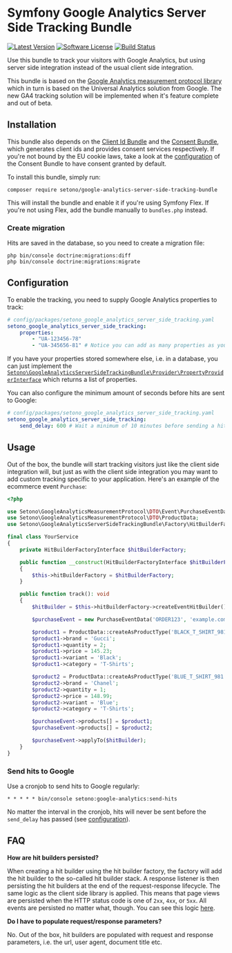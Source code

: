 # Symfony Google Analytics Server Side Tracking Bundle

[![Latest Version][ico-version]][link-packagist]
[![Software License][ico-license]](LICENSE)
[![Build Status][ico-github-actions]][link-github-actions]

Use this bundle to track your visitors with Google Analytics, but using server side integration instead of the usual
client side integration.

This bundle is based on the [Google Analytics measurement protocol library](https://github.com/Setono/google-analytics-measurement-protocol)
which in turn is based on the Universal Analytics solution from Google. The new GA4 tracking solution will be implemented
when it's feature complete and out of beta.

## Installation

This bundle also depends on the [Client Id Bundle](https://github.com/Setono/ClientIdBundle) and the
[Consent Bundle](https://github.com/Setono/ConsentBundle), which generates client ids and provides consent
services respectively. If you're not bound by the EU cookie laws, take a look at the [configuration](https://github.com/Setono/ConsentBundle#configuration)
of the Consent Bundle to have consent granted by default.

To install this bundle, simply run:

```shell
composer require setono/google-analytics-server-side-tracking-bundle
```

This will install the bundle and enable it if you're using Symfony Flex. If you're not using Flex, add the bundle
manually to `bundles.php` instead.

### Create migration

Hits are saved in the database, so you need to create a migration file:

```shell
php bin/console doctrine:migrations:diff
php bin/console doctrine:migrations:migrate
```

## Configuration

To enable the tracking, you need to supply Google Analytics properties to track:

```yaml
# config/packages/setono_google_analytics_server_side_tracking.yaml
setono_google_analytics_server_side_tracking:
    properties:
        - "UA-123456-78"
        - "UA-345656-81" # Notice you can add as many properties as you'd like
```

If you have your properties stored somewhere else, i.e. in a database, you can just implement the
[`Setono\GoogleAnalyticsServerSideTrackingBundle\Provider\PropertyProviderInterface`](src/Provider/PropertyProviderInterface.php)
which returns a list of properties.

You can also configure the minimum amount of seconds before hits are sent to Google:

```yaml
# config/packages/setono_google_analytics_server_side_tracking.yaml
setono_google_analytics_server_side_tracking:
    send_delay: 600 # Wait a minimum of 10 minutes before sending a hit
```

## Usage

Out of the box, the bundle will start tracking visitors just like the client side integration will, but just as with
the client side integration you may want to add custom tracking specific to your application. Here's an example of
the ecommerce event `Purchase`:

```php
<?php

use Setono\GoogleAnalyticsMeasurementProtocol\DTO\Event\PurchaseEventData;
use Setono\GoogleAnalyticsMeasurementProtocol\DTO\ProductData;
use Setono\GoogleAnalyticsServerSideTrackingBundle\Factory\HitBuilderFactoryInterface;

final class YourService
{
    private HitBuilderFactoryInterface $hitBuilderFactory;

    public function __construct(HitBuilderFactoryInterface $hitBuilderFactory)
    {
        $this->hitBuilderFactory = $hitBuilderFactory;
    }

    public function track(): void
    {
        $hitBuilder = $this->hitBuilderFactory->createEventHitBuilder();

        $purchaseEvent = new PurchaseEventData('ORDER123', 'example.com', 431.25, 'EUR', 8.43, 2.56);

        $product1 = ProductData::createAsProductType('BLACK_T_SHIRT_981', 'Black T-shirt');
        $product1->brand = 'Gucci';
        $product1->quantity = 2;
        $product1->price = 145.23;
        $product1->variant = 'Black';
        $product1->category = 'T-Shirts';

        $product2 = ProductData::createAsProductType('BLUE_T_SHIRT_981', 'Blue T-shirt');
        $product2->brand = 'Chanel';
        $product2->quantity = 1;
        $product2->price = 148.99;
        $product2->variant = 'Blue';
        $product2->category = 'T-Shirts';

        $purchaseEvent->products[] = $product1;
        $purchaseEvent->products[] = $product2;

        $purchaseEvent->applyTo($hitBuilder);
    }
}
```

### Send hits to Google

Use a cronjob to send hits to Google regularly:

```shell
* * * * * bin/console setono:google-analytics:send-hits
```

No matter the interval in the cronjob, hits will never be sent before the `send_delay` has passed (see [configuration](#Configuration)).

## FAQ

**How are hit builders persisted?**

When creating a hit builder using the hit builder factory, the factory will add the hit builder to the so-called
hit builder stack. A response listener is then persisting the hit builders at the end of the request-response lifecycle.
The same logic as the client side library is applied. This means that page views are persisted when the HTTP status code
is one of `2xx`, `4xx`, or `5xx`. All events are persisted no matter what, though. You can see this logic [here](src/EventListener/PersistHitBuildersSubscriber.php).

**Do I have to populate request/response parameters?**

No. Out of the box, hit builders are populated with request and response parameters, i.e. the url, user agent, document title etc.

[ico-version]: https://poser.pugx.org/setono/google-analytics-server-side-tracking-bundle/v/stable
[ico-license]: https://poser.pugx.org/setono/google-analytics-server-side-tracking-bundle/license
[ico-github-actions]: https://github.com/Setono/GoogleAnalyticsServerSideTrackingBundle/workflows/build/badge.svg

[link-packagist]: https://packagist.org/packages/setono/google-analytics-server-side-tracking-bundle
[link-github-actions]: https://github.com/Setono/GoogleAnalyticsServerSideTrackingBundle/actions
